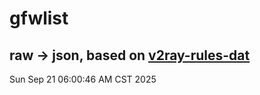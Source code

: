 # gfwlist
## raw -> json, based on [v2ray-rules-dat](https://github.com/Loyalsoldier/v2ray-rules-dat)
Sun Sep 21 06:00:46 AM CST 2025

